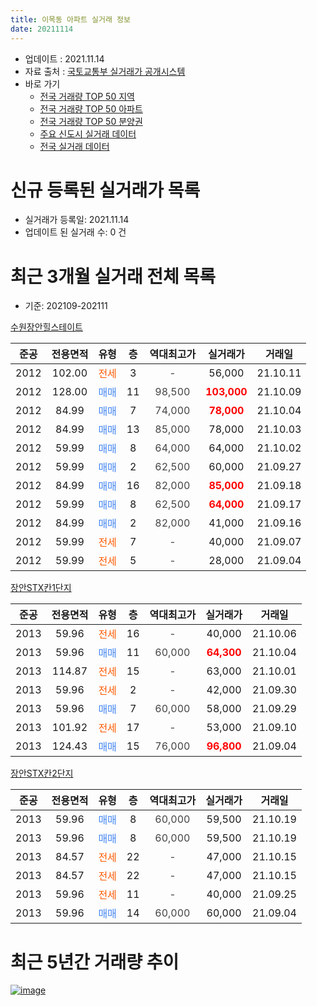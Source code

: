 ```yaml
---
title: 이목동 아파트 실거래 정보
date: 20211114
---
```


* 업데이트 : 2021.11.14
* 자료 출처 : [국토교통부 실거래가 공개시스템](http://rt.molit.go.kr)
* 바로 가기
    * [전국 거래량 TOP 50 지역](https://apt-info.github.io/apt-trade-info/tr)
    * [전국 거래량 TOP 50 아파트](https://apt-info.github.io/apt-trade-info/ta)
    * [전국 거래량 TOP 50 분양권](https://apt-info.github.io/apt-trade-info/tb)
    * [주요 신도시 실거래 데이터](https://apt-info.github.io/apt-trade-info/newtown)
    * [전국 실거래 데이터](https://apt-info.github.io/apt-trade-info/all)



<script async src="https://pagead2.googlesyndication.com/pagead/js/adsbygoogle.js"></script>
<!-- 기본광고 -->
<ins class="adsbygoogle"
     style="display:block"
     data-ad-client="ca-pub-1142216861245946"
     data-ad-slot="4805727019"
     data-ad-format="auto"
     data-full-width-responsive="true"></ins>
<script>
     (adsbygoogle = window.adsbygoogle || []).push({});
</script>


# 신규 등록된 실거래가 목록

* 실거래가 등록일: 2021.11.14
* 업데이트 된 실거래 수: 0 건




<script async src="https://pagead2.googlesyndication.com/pagead/js/adsbygoogle.js"></script>
<!-- 기본광고 -->
<ins class="adsbygoogle"
     style="display:block"
     data-ad-client="ca-pub-1142216861245946"
     data-ad-slot="4805727019"
     data-ad-format="auto"
     data-full-width-responsive="true"></ins>
<script>
     (adsbygoogle = window.adsbygoogle || []).push({});
</script>


# 최근 3개월 실거래 전체 목록
* 기준: 202109-202111


[수원장안힐스테이트](https://search.naver.com/search.naver?query=%EC%88%98%EC%9B%90%EC%9E%A5%EC%95%88%ED%9E%90%EC%8A%A4%ED%85%8C%EC%9D%B4%ED%8A%B8)

|준공|전용면적|유형|층|역대최고가|실거래가|거래일|
|:---:|:---:|:---:|:---:|:---:|:---:|:---:|
|2012|102.00|<span style="color:#FF5A00">전세</span>|3|<span style="color:#444444">-</span>|56,000|21.10.11|
|2012|128.00|<span style="color:#4285F3">매매</span>|11|<span style="color:#444444">98,500</span>|<b><span style="color:#FF0000">103,000</span></b>|21.10.09|
|2012|84.99|<span style="color:#4285F3">매매</span>|7|<span style="color:#444444">74,000</span>|<b><span style="color:#FF0000">78,000</span></b>|21.10.04|
|2012|84.99|<span style="color:#4285F3">매매</span>|13|<span style="color:#444444">85,000</span>|78,000|21.10.03|
|2012|59.99|<span style="color:#4285F3">매매</span>|8|<span style="color:#444444">64,000</span>|64,000|21.10.02|
|2012|59.99|<span style="color:#4285F3">매매</span>|2|<span style="color:#444444">62,500</span>|60,000|21.09.27|
|2012|84.99|<span style="color:#4285F3">매매</span>|16|<span style="color:#444444">82,000</span>|<b><span style="color:#FF0000">85,000</span></b>|21.09.18|
|2012|59.99|<span style="color:#4285F3">매매</span>|8|<span style="color:#444444">62,500</span>|<b><span style="color:#FF0000">64,000</span></b>|21.09.17|
|2012|84.99|<span style="color:#4285F3">매매</span>|2|<span style="color:#444444">82,000</span>|41,000|21.09.16|
|2012|59.99|<span style="color:#FF5A00">전세</span>|7|<span style="color:#444444">-</span>|40,000|21.09.07|
|2012|59.99|<span style="color:#FF5A00">전세</span>|5|<span style="color:#444444">-</span>|28,000|21.09.04|

[장안STX칸1단지](https://search.naver.com/search.naver?query=%EC%9E%A5%EC%95%88STX%EC%B9%B81%EB%8B%A8%EC%A7%80)

|준공|전용면적|유형|층|역대최고가|실거래가|거래일|
|:---:|:---:|:---:|:---:|:---:|:---:|:---:|
|2013|59.96|<span style="color:#FF5A00">전세</span>|16|<span style="color:#444444">-</span>|40,000|21.10.06|
|2013|59.96|<span style="color:#4285F3">매매</span>|11|<span style="color:#444444">60,000</span>|<b><span style="color:#FF0000">64,300</span></b>|21.10.04|
|2013|114.87|<span style="color:#FF5A00">전세</span>|15|<span style="color:#444444">-</span>|63,000|21.10.01|
|2013|59.96|<span style="color:#FF5A00">전세</span>|2|<span style="color:#444444">-</span>|42,000|21.09.30|
|2013|59.96|<span style="color:#4285F3">매매</span>|7|<span style="color:#444444">60,000</span>|58,000|21.09.29|
|2013|101.92|<span style="color:#FF5A00">전세</span>|17|<span style="color:#444444">-</span>|53,000|21.09.10|
|2013|124.43|<span style="color:#4285F3">매매</span>|15|<span style="color:#444444">76,000</span>|<b><span style="color:#FF0000">96,800</span></b>|21.09.04|

[장안STX칸2단지](https://search.naver.com/search.naver?query=%EC%9E%A5%EC%95%88STX%EC%B9%B82%EB%8B%A8%EC%A7%80)

|준공|전용면적|유형|층|역대최고가|실거래가|거래일|
|:---:|:---:|:---:|:---:|:---:|:---:|:---:|
|2013|59.96|<span style="color:#4285F3">매매</span>|8|<span style="color:#444444">60,000</span>|59,500|21.10.19|
|2013|59.96|<span style="color:#4285F3">매매</span>|8|<span style="color:#444444">60,000</span>|59,500|21.10.19|
|2013|84.57|<span style="color:#FF5A00">전세</span>|22|<span style="color:#444444">-</span>|47,000|21.10.15|
|2013|84.57|<span style="color:#FF5A00">전세</span>|22|<span style="color:#444444">-</span>|47,000|21.10.15|
|2013|59.96|<span style="color:#FF5A00">전세</span>|11|<span style="color:#444444">-</span>|40,000|21.09.25|
|2013|59.96|<span style="color:#4285F3">매매</span>|14|<span style="color:#444444">60,000</span>|60,000|21.09.04|



<script async src="https://pagead2.googlesyndication.com/pagead/js/adsbygoogle.js"></script>
<!-- 기본광고 -->
<ins class="adsbygoogle"
     style="display:block"
     data-ad-client="ca-pub-1142216861245946"
     data-ad-slot="4805727019"
     data-ad-format="auto"
     data-full-width-responsive="true"></ins>
<script>
     (adsbygoogle = window.adsbygoogle || []).push({});
</script>


# 최근 5년간 거래량 추이


<div style="width:100%;">
    <canvas id="deal_progress" height="200"></canvas>
</div>

<script>
new Chart(document.getElementById("deal_progress"), {
    type: 'line',
    data: {
        labels: ['16.01','16.02','16.03','16.04','16.05','16.06','16.07','16.08','16.09','16.10','16.11','16.12','17.01','17.02','17.03','17.04','17.05','17.06','17.07','17.08','17.09','17.10','17.11','17.12','18.01','18.02','18.03','18.04','18.05','18.06','18.07','18.08','18.09','18.10','18.11','18.12','19.01','19.02','19.03','19.04','19.05','19.06','19.07','19.08','19.09','19.10','19.11','19.12','20.01','20.02','20.03','20.04','20.05','20.06','20.07','20.08','20.09','20.10','20.11','20.12','21.01','21.02','21.03','21.04','21.05','21.06','21.07','21.08','21.09','21.10'],
        datasets: [{
            label: '매매/분양권',
            data: [3,5,8,9,15,7,14,7,17,9,7,6,3,3,6,5,11,5,6,4,8,5,11,5,7,9,13,8,8,14,11,20,38,54,27,17,10,5,2,8,8,8,10,9,31,17,15,25,36,15,2,1,4,5,4,4,6,5,5,17,14,15,8,8,7,7,9,7,7,7],
            borderColor: "rgba(66, 133, 243, 1)",
            backgroundColor: "rgba(66, 133, 243, 0.05)",
            borderWidth: 1,
            pointRadius: 0,
            fill: false,
            lineTension: 0
        },{
            label: '전/월세',
            data: [2,11,13,12,9,7,4,4,6,3,2,6,7,4,9,11,7,4,6,2,10,6,3,2,8,4,9,7,13,7,5,12,9,9,5,8,16,10,12,14,8,4,1,14,8,6,4,9,8,10,4,10,5,3,12,10,10,5,3,2,11,3,4,7,6,5,7,7,5,5],
            borderColor: "rgba(255, 90, 0, 1)",
            backgroundColor: "rgba(255, 90, 0, 0.05)",
            borderWidth: 1,
            pointRadius: 0,
            fill: false,
            lineTension: 0
        },{
            label: '합계',
            data: [5,16,21,21,24,14,18,11,23,12,9,12,10,7,15,16,18,9,12,6,18,11,14,7,15,13,22,15,21,21,16,32,47,63,32,25,26,15,14,22,16,12,11,23,39,23,19,34,44,25,6,11,9,8,16,14,16,10,8,19,25,18,12,15,13,12,16,14,12,12],
            borderColor: "rgba(0, 0, 0, 1)",
            backgroundColor: "rgba(0, 0, 0, 0.03)",
            borderWidth: 0.1,
            pointRadius: 0,
            fill: true,
            lineTension: 0
        }
        ]
    },
    options: {
        responsive: true,
        title: {
            display: false
        },
        tooltips: {
            mode: 'index',
            intersect: false
        },
        hover: {
            mode: 'nearest',
            intersect: true
        },
        scales: {
            xAxes: [{
                display: true,
                scaleLabel: {
                    display: true,
                    labelString: '년/월'
                }
            }],
            yAxes: [{
                display: true,
                ticks: {
                    suggestedMin: 0,
                },
                scaleLabel: {
                    display: true,
                    labelString: '실거래 수'
                }
            }]
        }
    }
});

</script>


[![image](https://apt-info.github.io/images/2020-01-03-apt-trade-info/1024x500.png)](https://play.google.com/store/apps/details?id=com.aptinfo.apttradeinfo)


